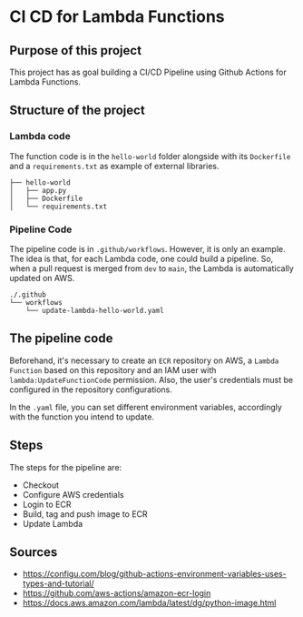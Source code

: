 # CI CD for Lambda Functions

## Purpose of this project
This project has as goal building a CI/CD Pipeline using Github Actions for Lambda Functions.

## Structure of the project
### Lambda code
The function code is in the `hello-world` folder alongside with its `Dockerfile` and a `requirements.txt` as example of external libraries.

```
├── hello-world
│   ├── app.py
│   ├── Dockerfile
│   └── requirements.txt

```
### Pipeline Code
The pipeline code is in `.github/workflows`. However, it is only an example. The idea is that, for each Lambda code, one could build a pipeline. So, when a pull request is merged from `dev` to `main`, the Lambda is automatically updated on AWS.
```
./.github
└── workflows
    └── update-lambda-hello-world.yaml
```

## The pipeline code
Beforehand, it's necessary to create an `ECR` repository on AWS, a `Lambda Function` based on this repository and an IAM user with `lambda:UpdateFunctionCode` permission. Also, the user's credentials must be configured in the repository configurations.

In the `.yaml` file, you can set different environment variables, accordingly with the function you intend to update.

## Steps
The steps for the pipeline are:
- Checkout
- Configure AWS credentials
- Login to ECR
- Build, tag and push image to ECR
- Update Lambda


## Sources
- https://configu.com/blog/github-actions-environment-variables-uses-types-and-tutorial/
- https://github.com/aws-actions/amazon-ecr-login
- https://docs.aws.amazon.com/lambda/latest/dg/python-image.html